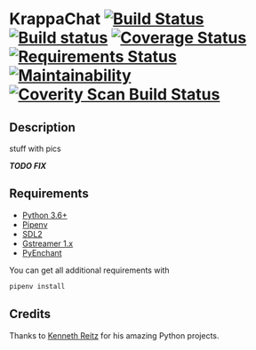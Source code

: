 # KrappaChat [![Build Status](https://travis-ci.org/Chronophylos/KrappaChat.svg?branch=master)](https://travis-ci.org/Chronophylos/KrappaChat) [![Build status](https://ci.appveyor.com/api/projects/status/1rch72q1tver6gh3?svg=true)](https://ci.appveyor.com/project/Chronophylos/krappachat) [![Coverage Status](https://coveralls.io/repos/github/Chronophylos/KrappaChat/badge.svg?branch=master)](https://coveralls.io/github/Chronophylos/KrappaChat?branch=master) [![Requirements Status](https://requires.io/github/Chronophylos/KrappaChat/requirements.svg?branch=master)](https://requires.io/github/Chronophylos/KrappaChat/requirements/?branch=master) [![Maintainability](https://api.codeclimate.com/v1/badges/869dbeba4f9152039ec4/maintainability)](https://codeclimate.com/github/Chronophylos/KrappaChat/maintainability) [![Coverity Scan Build Status](https://scan.coverity.com/projects/15501/badge.svg)](https://scan.coverity.com/projects/chronophylos-krappachat)

## Description
stuff with pics

***TODO FIX***
## Requirements
* [Python 3.6+](https://python.org)
* [Pipenv](https://pipenv.org)
* [SDL2](https://libsdl.org/download-2.0.php)
* [Gstreamer 1.x](https://gstreamer.net)
* [PyEnchant](https://pythonhosted.org/pyenchant)

You can get all additional requirements with
```bash
pipenv install
```

## Credits
Thanks to [Kenneth Reitz](https://kennethreitz.org) for his amazing Python projects.
